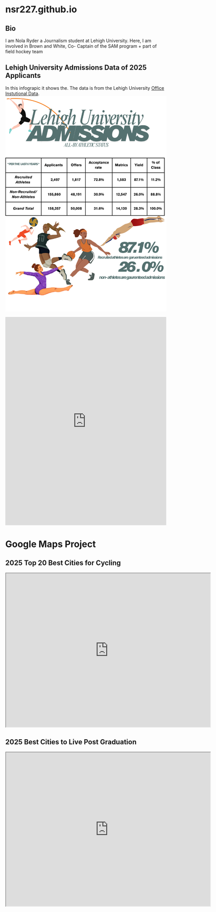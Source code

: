 # nsr227.github.io

## Bio
I am Nola Ryder a Journalism student at Lehigh University. Here, I am involved in Brown and White, Co- Captain of the SAM program + part of field hockey team

## Lehigh University Admissions Data of 2025 Applicants 
In this infograpic it shows the. The data is from the Lehigh University [Office Instutional Data](https://data.lehigh.edu/incoming-class-summaries).  
![infographic](https://github.com/nsr227/nsr227.github.io/blob/main/Lehigh%20University.png?raw=true)


<iframe src='https://cdn.knightlab.com/libs/timeline3/latest/embed/index.html?source=v2%3A2PACX-1vQkmLH-cU8OlN4ze7-zDj3yXb6UDVmr4IoGP42-QrxWRaOIc9peYxVrd6sjEgQ62JgZltqMnsd4d2wx&font=Default&lang=en&initial_zoom=2&width=100%25&height=650' width='100%' height='650' webkitallowfullscreen mozallowfullscreen allowfullscreen frameborder='0'></iframe>

# Google Maps Project
## 2025 Top 20 Best Cities for Cycling 
<iframe src="https://www.google.com/maps/d/embed?mid=1-EuefpnqVy8pEkKA26BIFl3Mnm6gKTE&ehbc=2E312F" width="640" height="480"></iframe>

## 2025 Best Cities to Live Post Graduation
<iframe src="https://www.google.com/maps/d/embed?mid=1OmRDAO1rjXmrh_iyt1-F35cryWHcrtE&ehbc=2E312F" width="640" height="480"></iframe>
